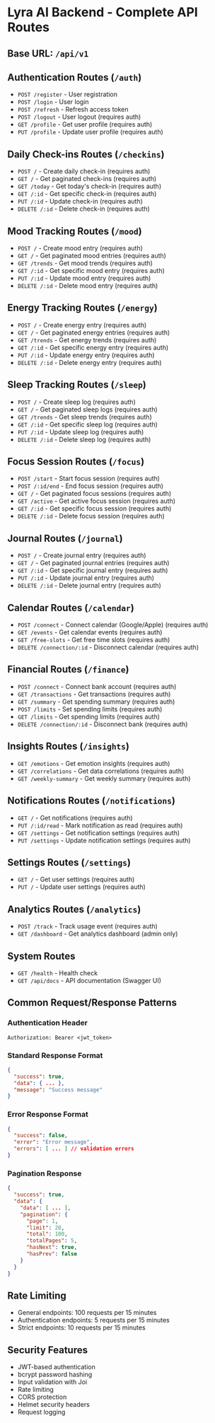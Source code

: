 # Lyra AI Backend - Complete API Routes

## Base URL: `/api/v1`

## Authentication Routes (`/auth`)
- `POST /register` - User registration
- `POST /login` - User login
- `POST /refresh` - Refresh access token
- `POST /logout` - User logout (requires auth)
- `GET /profile` - Get user profile (requires auth)
- `PUT /profile` - Update user profile (requires auth)

## Daily Check-ins Routes (`/checkins`)
- `POST /` - Create daily check-in (requires auth)
- `GET /` - Get paginated check-ins (requires auth)
- `GET /today` - Get today's check-in (requires auth)
- `GET /:id` - Get specific check-in (requires auth)
- `PUT /:id` - Update check-in (requires auth)
- `DELETE /:id` - Delete check-in (requires auth)

## Mood Tracking Routes (`/mood`)
- `POST /` - Create mood entry (requires auth)
- `GET /` - Get paginated mood entries (requires auth)
- `GET /trends` - Get mood trends (requires auth)
- `GET /:id` - Get specific mood entry (requires auth)
- `PUT /:id` - Update mood entry (requires auth)
- `DELETE /:id` - Delete mood entry (requires auth)

## Energy Tracking Routes (`/energy`)
- `POST /` - Create energy entry (requires auth)
- `GET /` - Get paginated energy entries (requires auth)
- `GET /trends` - Get energy trends (requires auth)
- `GET /:id` - Get specific energy entry (requires auth)
- `PUT /:id` - Update energy entry (requires auth)
- `DELETE /:id` - Delete energy entry (requires auth)

## Sleep Tracking Routes (`/sleep`)
- `POST /` - Create sleep log (requires auth)
- `GET /` - Get paginated sleep logs (requires auth)
- `GET /trends` - Get sleep trends (requires auth)
- `GET /:id` - Get specific sleep log (requires auth)
- `PUT /:id` - Update sleep log (requires auth)
- `DELETE /:id` - Delete sleep log (requires auth)

## Focus Session Routes (`/focus`)
- `POST /start` - Start focus session (requires auth)
- `POST /:id/end` - End focus session (requires auth)
- `GET /` - Get paginated focus sessions (requires auth)
- `GET /active` - Get active focus session (requires auth)
- `GET /:id` - Get specific focus session (requires auth)
- `DELETE /:id` - Delete focus session (requires auth)

## Journal Routes (`/journal`)
- `POST /` - Create journal entry (requires auth)
- `GET /` - Get paginated journal entries (requires auth)
- `GET /:id` - Get specific journal entry (requires auth)
- `PUT /:id` - Update journal entry (requires auth)
- `DELETE /:id` - Delete journal entry (requires auth)

## Calendar Routes (`/calendar`)
- `POST /connect` - Connect calendar (Google/Apple) (requires auth)
- `GET /events` - Get calendar events (requires auth)
- `GET /free-slots` - Get free time slots (requires auth)
- `DELETE /connection/:id` - Disconnect calendar (requires auth)

## Financial Routes (`/finance`)
- `POST /connect` - Connect bank account (requires auth)
- `GET /transactions` - Get transactions (requires auth)
- `GET /summary` - Get spending summary (requires auth)
- `POST /limits` - Set spending limits (requires auth)
- `GET /limits` - Get spending limits (requires auth)
- `DELETE /connection/:id` - Disconnect bank (requires auth)

## Insights Routes (`/insights`)
- `GET /emotions` - Get emotion insights (requires auth)
- `GET /correlations` - Get data correlations (requires auth)
- `GET /weekly-summary` - Get weekly summary (requires auth)

## Notifications Routes (`/notifications`)
- `GET /` - Get notifications (requires auth)
- `PUT /:id/read` - Mark notification as read (requires auth)
- `GET /settings` - Get notification settings (requires auth)
- `PUT /settings` - Update notification settings (requires auth)

## Settings Routes (`/settings`)
- `GET /` - Get user settings (requires auth)
- `PUT /` - Update user settings (requires auth)

## Analytics Routes (`/analytics`)
- `POST /track` - Track usage event (requires auth)
- `GET /dashboard` - Get analytics dashboard (admin only)

## System Routes
- `GET /health` - Health check
- `GET /api/docs` - API documentation (Swagger UI)

## Common Request/Response Patterns

### Authentication Header
```
Authorization: Bearer <jwt_token>
```

### Standard Response Format
```json
{
  "success": true,
  "data": { ... },
  "message": "Success message"
}
```

### Error Response Format
```json
{
  "success": false,
  "error": "Error message",
  "errors": [ ... ] // validation errors
}
```

### Pagination Response
```json
{
  "success": true,
  "data": {
    "data": [ ... ],
    "pagination": {
      "page": 1,
      "limit": 20,
      "total": 100,
      "totalPages": 5,
      "hasNext": true,
      "hasPrev": false
    }
  }
}
```

## Rate Limiting

- General endpoints: 100 requests per 15 minutes
- Authentication endpoints: 5 requests per 15 minutes
- Strict endpoints: 10 requests per 15 minutes

## Security Features

- JWT-based authentication
- bcrypt password hashing
- Input validation with Joi
- Rate limiting
- CORS protection
- Helmet security headers
- Request logging